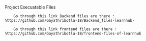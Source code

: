 Project Execuatable Files

        Go through this link Backend files are there :       https://github.com/Gayathribotla-18/Backend_files-learnhub-
        
        Go through this link frontend files are there :       https://github.com/Gayathribotla-18/frontend-files-of-learnhub
